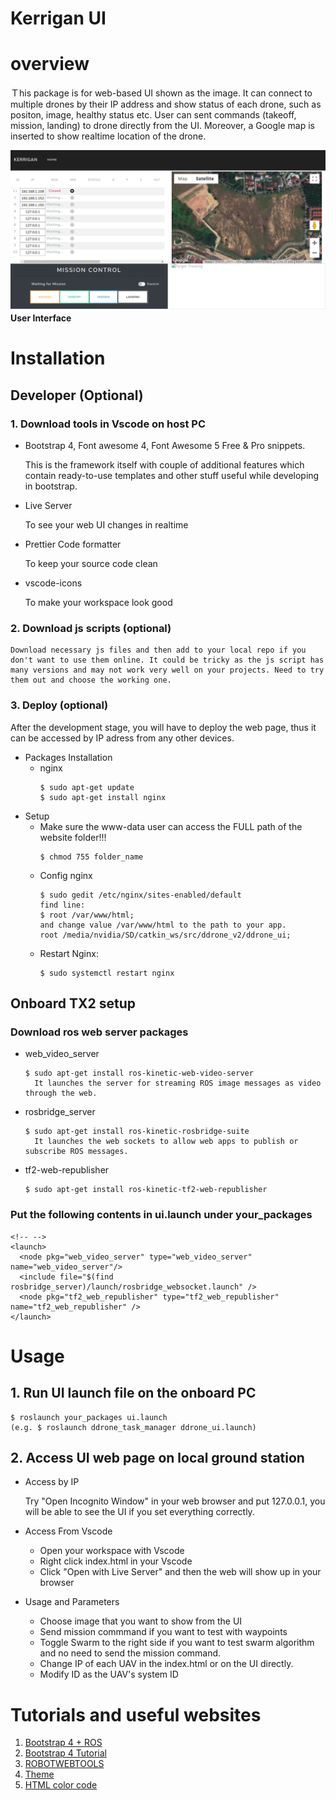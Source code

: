 # Kerrigan UI 
# overview
Ｔhis package is for web-based UI shown as the image. It can connect to multiple drones by their IP address and show status of each drone, such as positon, image, healthy status etc. User can sent commands (takeoff, mission, landing) to drone directly from the UI. Moreover, a Google map is inserted to show realtime location of the drone. 

![UI](kerriganlibjs/kerrigan_ui.png)
**User Interface**

# Installation
## Developer (Optional)
### 1. Download tools in Vscode on host PC 
- Bootstrap 4, Font awesome 4, Font Awesome 5 Free & Pro snippets.

    This is the framework itself with couple of additional features which contain ready-to-use templates and other stuff useful while developing in bootstrap.

- Live Server 

    To see your web UI changes in realtime

- Prettier Code formatter 

    To keep your source code clean

- vscode-icons 

    To make your workspace look good

### 2. Download js scripts (optional) 

    Download necessary js files and then add to your local repo if you don't want to use them online. It could be tricky as the js script has many versions and may not work very well on your projects. Need to try them out and choose the working one. 

### 3. Deploy (optional)
After the development stage, you will have to deploy the web page, thus it can be accessed by IP adress from any other devices.

- Packages Installation
  - nginx
    ```
    $ sudo apt-get update
    $ sudo apt-get install nginx
    ```
- Setup
  - Make sure the www-data user can access the FULL path of the website folder!!! 
    ```
    $ chmod 755 folder_name
    ```
  - Config nginx
    ```
    $ sudo gedit /etc/nginx/sites-enabled/default
    find line:
    $ root /var/www/html;
    and change value /var/www/html to the path to your app.
    root /media/nvidia/SD/catkin_ws/src/ddrone_v2/ddrone_ui;
    ```
  - Restart Nginx:
    ```
    $ sudo systemctl restart nginx
    ```

## Onboard TX2 setup
###  Download ros web server packages
- web_video_server
    ```
    $ sudo apt-get install ros-kinetic-web-video-server
      It launches the server for streaming ROS image messages as video through the web.
    ```
-  rosbridge_server
    ```
    $ sudo apt-get install ros-kinetic-rosbridge-suite
      It launches the web sockets to allow web apps to publish or subscribe ROS messages.
    ``` 
- tf2-web-republisher
   ```
   $ sudo apt-get install ros-kinetic-tf2-web-republisher
   ```
### Put the following contents in ui.launch under your_packages
```
<!-- -->
<launch>
  <node pkg="web_video_server" type="web_video_server" name="web_video_server"/>
  <include file="$(find rosbridge_server)/launch/rosbridge_websocket.launch" />
  <node pkg="tf2_web_republisher" type="tf2_web_republisher" name="tf2_web_republisher" />
</launch>
```


# Usage
## 1. Run UI launch file on the onboard PC
```
$ roslaunch your_packages ui.launch
(e.g. $ roslaunch ddrone_task_manager ddrone_ui.launch)

```

## 2. Access UI web page on local ground station

- Access by IP
  
    Try "Open Incognito Window" in your web browser and put 127.0.0.1, you will be able to see the UI if you set everything correctly.

- Access From Vscode

  - Open your workspace with Vscode
  - Right click index.html in your Vscode
  - Click "Open with Live Server" and then the web will show up in your browser

- Usage and Parameters
  
  - Choose image that you want to show from the UI
  - Send mission commmand if you want to test with waypoints
  - Toggle Swarm to the right side if you want to test swarm algorithm and no need to send the mission command.
  - Change IP of each UAV in the index.html or on the UI directly. 
  - Modify ID as the UAV's system ID

   

# Tutorials and useful websites
1. [Bootstrap 4 + ROS](https://medium.com/husarion-blog/bootstrap-4-ros-creating-a-web-ui-for-your-robot-9a77a8e373f9)
2. [Bootstrap 4 Tutorial](https://www.w3schools.com/bootstrap4/default.asp)
3. [ROBOTWEBTOOLS](http://robotwebtools.org/tools.html)
4. [Theme](https://bootswatch.com/)
5. [HTML color code](https://www.rapidtables.com/web/color/html-color-codes.htmls)
 


